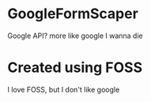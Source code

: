 # GoogleFormScaper
Google API? more like google I wanna die

# Created using FOSS
I love FOSS, but I don't like google
